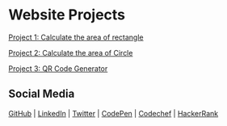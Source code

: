 # Website Projects 


[ Project 1: Calculate the area of rectangle ](https://github.com/Akgoldie/Website-Projects/tree/main/Code_1)

[ Project 2: Calculate the area of Circle ](https://github.com/Akgoldie/Website-Projects/tree/main/Code_2)

[ Project 3: QR Code Generator ]()















## Social Media

[GitHub](https://github.com/Akgoldie) |
[LinkedIn](https://www.linkedin.com/in/akgoldie/) |
[Twitter](https://twitter.com/Ak_goldie14) |
[CodePen](https://codepen.io/Akgoldie) |
[Codechef](https://www.codechef.com/users/akgoldie) |
[HackerRank](https://www.hackerrank.com/Akgoldie)
